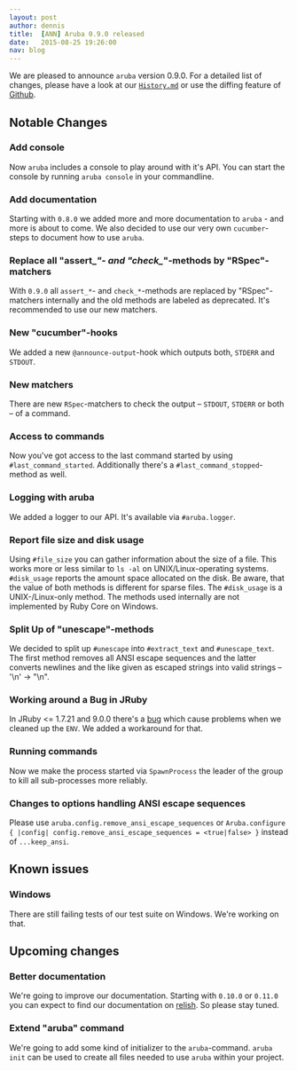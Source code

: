 ```yaml
---
layout: post
author: dennis
title:  [ANN] Aruba 0.9.0 released
date:   2015-08-25 19:26:00
nav: blog
---
```


We are pleased to announce `aruba` version 0.9.0. For a detailed list of
changes, please have a look at our
[`History.md`](https://github.com/cucumber/aruba/blob/master/History.md) or use
the diffing feature of
[Github](https://github.com/cucumber/aruba/compare/v0.8.0...v0.9.0).

## Notable Changes

### Add console

Now `aruba` includes a console to play around with it's API. You can start the
console by running `aruba console` in your commandline.

### Add documentation

Starting with `0.8.0` we added more and more documentation to `aruba` - and
more is about to come. We also decided to use our very own `cucumber`-steps to
document how to use `aruba`.

### Replace all "assert_*"- and "check_*"-methods by "RSpec"-matchers

With `0.9.0` all `assert_*`- and `check_*`-methods are replaced by
"RSpec"-matchers internally and the old methods are labeled as deprecated. It's
recommended to use our new matchers.

### New "cucumber"-hooks

We added a new `@announce-output`-hook which outputs both, `STDERR` and
`STDOUT`.

### New matchers

There are new `RSpec`-matchers to check the output &ndash; `STDOUT`, `STDERR` or
both &ndash; of a command.

### Access to commands

Now you've got access to the last command started by using
`#last_command_started`. Additionally there's a `#last_command_stopped`-method
as well.

### Logging with aruba

We added a logger to our API. It's available via `#aruba.logger`.

### Report file size and disk usage

Using `#file_size` you can gather information about the size of a file. This
works more or less similar to `ls -al` on UNIX/Linux-operating systems. `#disk_usage`
reports the amount space allocated on the disk. Be aware, that the value of
both methods is different for sparse files. The `#disk_usage` is a
UNIX-/Linux-only method. The methods used internally are not implemented by
Ruby Core on Windows.


### Split Up of "unescape"-methods

We decided to split up `#unescape` into `#extract_text` and `#unescape_text`.
The first method removes all ANSI escape sequences and the latter converts
newlines and the like given as escaped strings into valid strings &ndash; '\n'
&#8594; "\n".

### Working around a Bug in JRuby

In JRuby <= 1.7.21 and 9.0.0 there's a
[bug](https://github.com/jruby/jruby/issues/3162) which cause problems when we
cleaned up the `ENV`. We added a workaround for that.

### Running commands

Now we make the process started via `SpawnProcess` the leader of the group to
kill all sub-processes more reliably.

### Changes to options handling ANSI escape sequences

Please use `aruba.config.remove_ansi_escape_sequences` or `Aruba.configure {
|config| config.remove_ansi_escape_sequences = <true|false> }` instead of
`...keep_ansi`.

## Known issues

### Windows

There are still failing tests of our test suite on Windows. We're working on
that.

## Upcoming changes

### Better documentation

We're going to improve our documentation. Starting with `0.10.0` or `0.11.0`
you can expect to find our documentation on
[relish](http://www.relishapp.com/). So please stay tuned.

### Extend "aruba" command

We're going to add some kind of initializer to the `aruba`-command. `aruba
init` can be used to create all files needed to use `aruba` within your
project.
